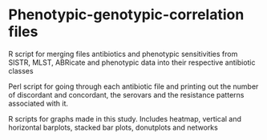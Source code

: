 # Phenotypic-genotypic-correlation files

R script for merging files antibiotics and phenotypic sensitivities from SISTR, MLST, ABRicate and phenotypic data into their respective antibiotic classes

Perl script for going through each antibiotic file and printing out the number of discordant and concordant, the serovars and the resistance patterns associated with it.

R scripts for graphs made in this study. Includes heatmap, vertical and horizontal barplots, stacked bar plots, donutplots and networks
